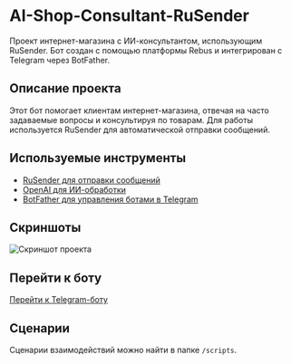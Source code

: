 # AI-Shop-Consultant-RuSender

Проект интернет-магазина с ИИ-консультантом, использующим RuSender. Бот создан с помощью платформы Rebus и интегрирован с Telegram через BotFather.

## Описание проекта
Этот бот помогает клиентам интернет-магазина, отвечая на часто задаваемые вопросы и консультируя по товарам. Для работы используется RuSender для автоматической отправки сообщений.

## Используемые инструменты
- [RuSender для отправки сообщений](<https://rebus.tg>)
- [OpenAI для ИИ-обработки](<https://platform.openai.com>)
- [BotFather для управления ботами в Telegram](<https://telegram.me/botfather>)

## Скриншоты
![Скриншот проекта](images/screenshot1.png)

## Перейти к боту
[Перейти к Telegram-боту](<https://t.me/название_бота>)

## Сценарии
Сценарии взаимодействий можно найти в папке `/scripts`.
